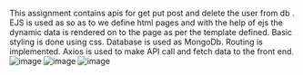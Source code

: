 This assignment contains apis for get put post and delete the user from db .
EJS is used as so as to we define html pages and with the help of ejs the dynamic data is rendered on to the page as per the template defined.
Basic styling is done using css.
Database is used as MongoDb.
Routing is implemented.
Axios is used to make API call and fetch data to the front end.
![image](https://github.com/42510SR/NodeJSUpskilling/assets/86355776/f20cd070-8314-480c-b1bf-ea5e4ee8d7eb)
![image](https://github.com/42510SR/NodeJSUpskilling/assets/86355776/8731b9cd-fd4d-4419-9400-465fb0722ccf)
![image](https://github.com/42510SR/NodeJSUpskilling/assets/86355776/4ef605bf-642a-4406-931a-ed8113d104a5)
